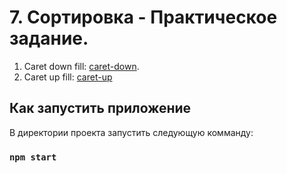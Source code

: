# 7. Сортировка - Практическое задание.

1. Caret down fill: [caret-down](https://icons.getbootstrap.com/icons/caret-down-fill/).
2. Caret up fill: [caret-up](https://icons.getbootstrap.com/icons/caret-up-fill/)

## Как запустить приложение

В директории проекта запустить следующую комманду:

### `npm start`
